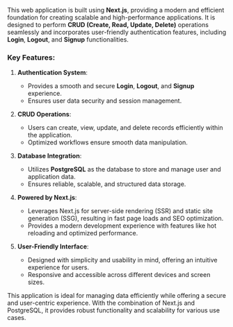 This web application is built using **Next.js**, providing a modern and efficient foundation for creating scalable and high-performance applications. It is designed to perform **CRUD (Create, Read, Update, Delete)** operations seamlessly and incorporates user-friendly authentication features, including **Login**, **Logout**, and **Signup** functionalities. 

### Key Features:
1. **Authentication System**:  
   - Provides a smooth and secure **Login**, **Logout**, and **Signup** experience.  
   - Ensures user data security and session management.

2. **CRUD Operations**:  
   - Users can create, view, update, and delete records efficiently within the application.  
   - Optimized workflows ensure smooth data manipulation.

3. **Database Integration**:  
   - Utilizes **PostgreSQL** as the database to store and manage user and application data.  
   - Ensures reliable, scalable, and structured data storage.

4. **Powered by Next.js**:  
   - Leverages Next.js for server-side rendering (SSR) and static site generation (SSG), resulting in fast page loads and SEO optimization.  
   - Provides a modern development experience with features like hot reloading and optimized performance.

5. **User-Friendly Interface**:  
   - Designed with simplicity and usability in mind, offering an intuitive experience for users.  
   - Responsive and accessible across different devices and screen sizes.

This application is ideal for managing data efficiently while offering a secure and user-centric experience. With the combination of Next.js and PostgreSQL, it provides robust functionality and scalability for various use cases.
